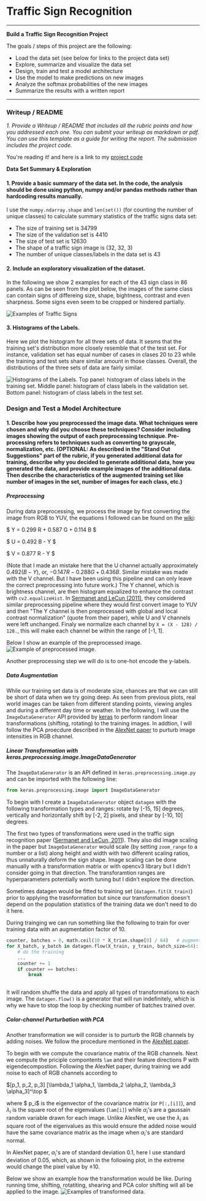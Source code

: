 # **Traffic Sign Recognition** 
---

**Build a Traffic Sign Recognition Project**

The goals / steps of this project are the following:
* Load the data set (see below for links to the project data set)
* Explore, summarize and visualize the data set
* Design, train and test a model architecture
* Use the model to make predictions on new images
* Analyze the softmax probabilities of the new images
* Summarize the results with a written report


[//]: # (Image References)
[image1]: ./figures/fig1_plot_of_signs.png "Examples of Traffic Signs."
[image2]: ./figures/fig2_histogram_of_classes.png "Histograms of Labels."
[image3]: ./figures/fig3_preprocess.png  "Example of Preprocessed Image."
[image4]: ./figures/fig4_dataaugmentation.png "Examples of Transformed Data"
[image5]: ./examples/placeholder.png "Traffic Sign 2"
[image6]: ./examples/placeholder.png "Traffic Sign 3"
[image7]: ./examples/placeholder.png "Traffic Sign 4"
[image8]: ./examples/placeholder.png "Traffic Sign 5"

---
### Writeup / README

*1. Provide a Writeup / README that includes all the rubric points and how you addressed each one. You can submit your writeup as markdown or pdf. You can use this template as a guide for writing the report. The submission includes the project code.*

You're reading it! and here is a link to my [project code](https://github.com/udacity/CarND-Traffic-Sign-Classifier-Project/blob/master/Traffic_Sign_Classifier.ipynb)

**Data Set Summary & Exploration**

#### 1. Provide a basic summary of the data set. In the code, the analysis should be done using python, numpy and/or pandas methods rather than hardcoding results manually.

I use the `numpy.ndarray.shape` and `len(set())` (for counting the number of unique classes) to calculate summary statistics of the traffic signs data set:

* The size of training set is 34799
* The size of the validation set is 4410
* The size of test set is 12630
* The shape of a traffic sign image is (32, 32, 3)
* The number of unique classes/labels in the data set is 43

#### 2. Include an exploratory visualization of the dataset.

In the following we show 2 examples for each of the 43 sign class in 86 panels. As can be seen from the plot below, the images of the same class can  contain signs of differeing size, shape, bightness, contrast and even sharpness. Some signs even seem to be cropped or hindered partially. 

![Examples of Traffic Signs][image1]

#### 3. Histograms of the Labels.

Here we plot the histogram for all three sets of data.  It sesms that the training set's distribution more closely resemble that of the test set. For instance, validation set has equal number of cases in clases 20 to 23 while the training and test sets share similar amount in those classes. Overall, the distributions of the three sets of data are fairly similar.

![Histograms of the Labels. Top panel: histogram of class labels in the training set. Middle panel: histogram of class labels in the validation set. Bottom panel: histogram of class labels in the test set.][image2]

### Design and Test a Model Architecture

#### 1. Describe how you preprocessed the image data. What techniques were chosen and why did you choose these techniques? Consider including images showing the output of each preprocessing technique. Pre-processing refers to techniques such as converting to grayscale, normalization, etc. (OPTIONAL: As described in the "Stand Out Suggestions" part of the rubric, if you generated additional data for training, describe why you decided to generate additional data, how you generated the data, and provide example images of the additional data. Then describe the characteristics of the augmented training set like number of images in the set, number of images for each class, etc.)

##### Preprocessing

During data preprocessing, we process the image by first converting the image from RGB to YUV, the equations I followed can be found on the [wiki](https://en.wikipedia.org/wiki/YUV#Conversion_to.2Ffrom_RGB):

$ Y = 0.299 R + 0.587 G + 0.114 B $

$ U = 0.492 B - Y $

$ V = 0.877 R - Y $

(Note that I made an mistake here that the U channel actually approximately $0.492(B - Y)$, or, $-0.147R -0.288G + 0.436 B$.  Similar mistake was made with the V channel.  But I have been using this pipeline and can only leave the correct preprocessing into future work.) The Y channel, which is brightness channel, are then histogram equalized to enhance the contrast with `cv2.equalizeHist`.  In [Sermanet and LeCun (2011)](http://yann.lecun.com/exdb/publis/pdf/sermanet-ijcnn-11.pdf), they considered similar preprocessing pipeline where they would first convert image to YUV and then "The  Y  channel is  then preprocessed with  global and local contrast normalization" (quote from their paper), while U and V channels were left unchanged. Finaly we normalize each channel by `X = (X - 128) / 128.`, this will make each channel be within the range of [-1, 1].

Below I show an example of the preprocessed image.
![Example of preprocessed image.][image3]

Another preprocessing step we will do is to one-hot encode the y-labels.

##### Data Augmentation

While our training set data is of moderate size, chances are that we can still be short of data when we try going deep. As seen from previous plots, real world images can be taken from different standing points, viewing angles and during a different day time or weather. In the following, I will use the `ImageDataGenerator` API provided by [keras](https://keras.io/preprocessing/image/) to perform random linear transformations (shifting, rotating) to the training images.  In addtion, I will follow the PCA proecdure described in the [AlexNet paper](https://www.cs.toronto.edu/~kriz/imagenet_classification_with_deep_convolutional.pdf) to purturb image intensities in RGB channel.

##### *Linear Transformation with keras.preprocessing.image.ImageDataGenerator*

The `ImageDataGenerator` is an API defined in `keras.preprocessing.image.py` and can be imported with the following line:
```python
from keras.preprocessing.image import ImageDataGenerator
```
To begin with I create a `ImageDataGenerator` object `datagen` with the following transformation types and ranges: rotate by [-15, 15] degrees, vertically and horizontally shift by [-2, 2] pixels, and shear by [-10, 10] degrees.

The first two types of transformations were used in the traffic sign recognition paper ([Sermanet and LeCun, 2011](http://yann.lecun.com/exdb/publis/pdf/sermanet-ijcnn-11.pdf)).  They also did image scaling in the paper but
```ImageDataGenerator``` would scale (by setting ```zoom_range``` to a number or a list) along height and width with two different scaling ratios, thus unnaturally deform the sign shape.  Image scaling can be done manually with a transformation matrix or with opencv3 library but I didn't consider going in that direction.  The transforamtion
ranges are hyperparameters potentially worth tuning but I didn't explore the direction.

Sometimes datagen would be fitted to training set (`datagen.fit(X_train)`) prior to applying the trasnformation but since our transformation doesn't depend on the population statistics of the training data we don't need to do it here. 

During trainging we can run something like the following to train for over training data with
an augmentation factor of 10.
```python
counter, batches = 0, math.ceil(10 * X_trian.shape[0] / 64)   # augment the data by a factor of 10
for X_batch, y_batch in datagen.flow(X_train, y_train, batch_size=64):
    # do the training
    ...
    counter += 1
    if counter == batches:
        break
    
```
It will random shuffle the data and apply all types of transformations to each image. The ```datagen.flow()``` is a generator that will run indefinitely, which is why we have to stop the loop by checking number of batches trained over.

##### ***Color-channel Purturbation with PCA***

Another transformation we will consider is to purturb the RGB channels by adding noises. We follow the procedure mentioned in the [AlexNet paper](https://www.cs.toronto.edu/~kriz/imagenet_classification_with_deep_convolutional.pdf).

To begin with we compute the covariance matrix of the RGB channels. Next we compute the priciple compontents `lam` and their feature directions P with eigendecompostion.  Following the AlexNet paper, during training we add noise to each of RGB channels according to

$[p_1, p_2, p_3] [\lambda_1 \alpha_1, \lambda_2 \alpha_2, \lambda_3 \alpha_3]^\top $

where $ p_i$ is the eigenvector of the covariance matrix (or ``P[:,[i]]``), and $\lambda_i$ is the square root of the eigenvalues (`lam[i]`) while $\alpha_i$'s are a gaussain random variable drawn for each image. Unlike AlexNet, we use
the $\lambda_i$ as square root of the eigenvalues as this would ensure the added noise would have the same covariance matrix as the image when $\alpha_i$'s are standard normal.

In AlexNet paper, $\alpha_i$'s are of standard deviation 0.1, here I use standard deviation of 0.05, which, as shown in the following plot, in the extreme would change the pixel value by $\pm 10$.

Below we show an example how the transformation would be like. During running time,
shifting, rotatiting, shearing and PCA color shifting will all be applied to the image.
![Examples of transformed data.][image4]